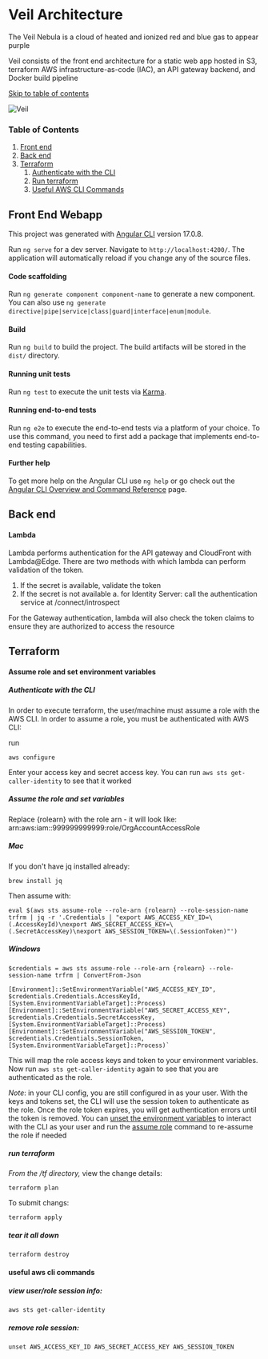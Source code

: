 # Veil Architecture

The Veil Nebula is a cloud of heated and ionized red and blue gas to appear purple

Veil consists of the front end architecture for a static web app hosted in S3, terraform AWS infrastructure-as-code (IAC), an API gateway backend, and Docker build pipeline

[Skip to table of contents](#table-of-contents)

![Veil](https://github.com/ricardolx/veil/assets/37557051/38e55dcf-f351-478a-97da-b2bebee2797e)

### Table of Contents

1. [Front end](#front-end-webapp)
2. [Back end](#back-end)
3. [Terraform](#terraform)
   1. [Authenticate with the CLI](#assume-role-and-set-environment-variables)
   2. [Run terraform](#run-terraform)
   3. [Useful AWS CLI Commands](#useful-aws-cli-commands)

## Front End Webapp

This project was generated with [Angular CLI](https://github.com/angular/angular-cli) version 17.0.8.

Run `ng serve` for a dev server. Navigate to `http://localhost:4200/`. The application will automatically reload if you change any of the source files.

#### Code scaffolding

Run `ng generate component component-name` to generate a new component. You can also use `ng generate directive|pipe|service|class|guard|interface|enum|module`.

#### Build

Run `ng build` to build the project. The build artifacts will be stored in the `dist/` directory.

#### Running unit tests

Run `ng test` to execute the unit tests via [Karma](https://karma-runner.github.io).

#### Running end-to-end tests

Run `ng e2e` to execute the end-to-end tests via a platform of your choice. To use this command, you need to first add a package that implements end-to-end testing capabilities.

#### Further help

To get more help on the Angular CLI use `ng help` or go check out the [Angular CLI Overview and Command Reference](https://angular.io/cli) page.

## Back end

#### Lambda

Lambda performs authentication for the API gateway and CloudFront with Lambda@Edge. There are two methods with which lambda can perform validation of the token.

1. If the secret is available, validate the token
2. If the secret is not available
   a. for Identity Server: call the authentication service at /connect/introspect

For the Gateway authentication, lambda will also check the token claims to ensure they are authorized to access the resource

## Terraform

#### Assume role and set environment variables

##### Authenticate with the CLI

In order to execute terraform, the user/machine must assume a role with the AWS CLI. In order to assume a role, you must be authenticated with AWS CLI:

run  

    aws configure

Enter your access key and secret access key. You can run `aws sts get-caller-identity` to see that it worked

##### Assume the role and set variables

Replace {rolearn} with the role arn - it will look like: arn:aws:iam::999999999999:role/OrgAccountAccessRole

##### Mac

If you don't have jq installed already:

    brew install jq
    
Then assume with:

    eval $(aws sts assume-role --role-arn {rolearn} --role-session-name trfrm | jq -r '.Credentials | "export AWS_ACCESS_KEY_ID=\(.AccessKeyId)\nexport AWS_SECRET_ACCESS_KEY=\(.SecretAccessKey)\nexport AWS_SESSION_TOKEN=\(.SessionToken)"')

##### Windows

    $credentials = aws sts assume-role --role-arn {rolearn} --role-session-name trfrm | ConvertFrom-Json

    [Environment]::SetEnvironmentVariable("AWS_ACCESS_KEY_ID", $credentials.Credentials.AccessKeyId, [System.EnvironmentVariableTarget]::Process)
    [Environment]::SetEnvironmentVariable("AWS_SECRET_ACCESS_KEY", $credentials.Credentials.SecretAccessKey, [System.EnvironmentVariableTarget]::Process)
    [Environment]::SetEnvironmentVariable("AWS_SESSION_TOKEN", $credentials.Credentials.SessionToken, [System.EnvironmentVariableTarget]::Process)`

This will map the role access keys and token to your environment variables. Now run `aws sts get-caller-identity` again to see that you are authenticated as the role. 

*Note*: in your CLI config, you are still configured in as your user. With the keys and tokens set, the CLI will use the session token to authenticate as the role. Once the role token expires, you will get authentication errors until the token is removed. You can [unset the environment variables](#remove-role-session) to interact with the CLI as your user and run the [assume role](#assume-role-and-map-env-vars) command to re-assume the role if needed

##### run terraform

*From the /tf directory,* view the change details: 

    terraform plan
    
To submit changs:

    terraform apply

##### tear it all down 

    terraform destroy

#### useful aws cli commands

##### view user/role session info: 

    aws sts get-caller-identity

##### remove role session:  

    unset AWS_ACCESS_KEY_ID AWS_SECRET_ACCESS_KEY AWS_SESSION_TOKEN
